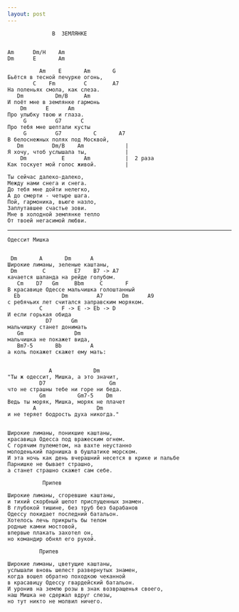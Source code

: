 ```yaml
---
layout: post
---
```


                  В  ЗЕМЛЯНКЕ
    
    
    Am      Dm/H    Am
    Dm      E       Am
    
              Am    E       Am       G
    Бьётся в тесной печурке огонь,
            C    Fm         C        A7
    На поленьях смола, как слеза.
       Dm          Dm/B     Am
    И поёт мне в землянке гармонь
        Dm      E      Am
    Про улыбку твою и глаза.
         G         G7      C
    Про тебя мне шептали кусты
         G         G7          C       A7
    В белоснежных полях под Москвой,
       Dm         Dm/B    Am             |
    Я хочу, чтоб услышала ты,            |
        Dm           E      Am           |  2 раза
    Как тоскует мой голос живой.         |
    
    Ты сейчас далеко-далеко,
    Между нами снега и снега.
    До тебя мне дойти нелегко,
    А до смерти - четыре шага.
    Пой, гармоника, вьюге назло,
    Заплутавшее счастье зови.
    Мне в холодной землянке тепло
    От твоей негасимой любви.


--------------------------
    Одессит Мишка
    
    
     Dm       A       Dm      A
    Широкие лиманы, зеленые каштаны,
     Dm        C         E7    B7 -> A7
    качается шаланда на рейде голубом.
       Cm    D7   Gm     Bbm     C       F
    В красавице Одессе мальчишка голоштанный
      Eb             Dm         A7      Dm      A9
    с ребячьих лет считался заправским моряком. 
              C      F -> E -> Eb -> D
    И если горькая обида
                D7      Gm
    мальчишку станет донимать
       Gm                Dm 
    мальчишка не покажет вида,
       Bm7-5       Bb         A
    а коль покажет скажет ему мать:
    
    
                 A             Dm
    "Ты ж одессит, Мишка, а это значит,
              D7                    Gm
    что не страшны тебе ни горе ни беда.
              Gm          Gm7-5    Dm
    Ведь ты моряк, Мишка, моряк не плачет
            A                   Dm
    и не теряет бодрость духа никогда."
    
    
    Широкие лиманы, поникшие каштаны, 
    красавица Одесса под вражеским огнем.
    С горячим пулеметом, на вахте неустанно
    молоденький парнишка в бушлатике морском.
    И эта ночь как день вчерашний несется в крике и пальбе
    Парнишке не бывает страшно,
    а станет страшно скажет сам себе.
    
               Припев
    
    Широкие лиманы, сгоревшие каштаны,
    и тихий скорбный шепот приспущенных знамен.
    В глубокой тишине, без труб без барабанов
    Одессу покидает последний батальон.
    Хотелось лечь прикрыть бы телом
    родные камни мостовой,
    впервые плакать захотел он,
    но командир обнял его рукой.
    
              Припев
    
    Широкие лиманы, цветущие каштаны, 
    услышали вновь шелест развернутых знамен,
    когда вошел обратно походкою чеканной
    в красавицу Одессу гвардейский батальон.
    И уронив на землю розы в знак возвращенья своего,
    наш Мишка не сдержал вдруг слезы,
    но тут никто не молвил ничего.
    